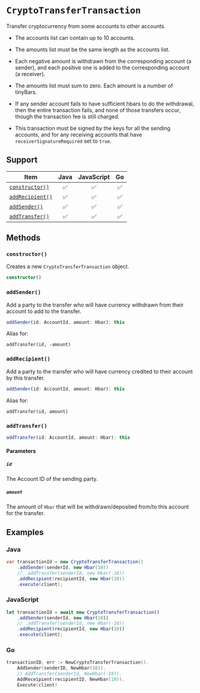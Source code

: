 # `CryptoTransferTransaction`

Transfer cryptocurrency from some accounts to other accounts.

 * The accounts list can contain up to 10 accounts.

 * The amounts list must be the same length as the accounts list.

 * Each negative amount is withdrawn from the corresponding account (a sender),
   and each positive one is added to the corresponding account (a receiver).

 * The amounts list must sum to zero. Each amount is a number of tinyBars.

 * If any sender account fails to have sufficient hbars to do the withdrawal,
   then the entire transaction fails, and none of those transfers occur, though the transaction fee is still charged.

 * This transaction must be signed by the keys for all the
   sending accounts, and for any receiving accounts that
   have `receiverSignatureRequired` set to `true`.

## Support

| Item | Java | JavaScript | Go
| - | :-: | :-: | :-: |
| [`constructor()`](#new) | ✅ | ✅ | ✅
| [`addRecipient()`](#addRecipient) | ✅ | ✅ | ✅
| [`addSender()`](#addSender) | ✅ | ✅ | ✅
| [`addTransfer()`](#addTransfer) | ✅ | ✅ | ✅

## Methods

### `constructor()`

Creates a new `CryptoTransferTransaction` object.

```typescript
constructor()
```

### `addSender()`

Add a party to the transfer who will have currency withdrawn from their account
to add to the transfer.

```typescript
addSender(id: AccountId, amount: Hbar): this
```

Alias for:

```
addTransfer(id, -amount)
```

### `addRecipient()`

Add a party to the transfer who will have currency credited to their account
by this transfer.

```typescript
addSender(id: AccountId, amount: Hbar): this
```

Alias for:

```
addTransfer(id, amount)
```

### `addTransfer()`

```typescript
addTransfer(id: AccountId, amount: Hbar): this
```

#### Parameters

##### `id`

The Account ID of the sending party.

##### `amount`

The amount of `Hbar` that will be withdrawn/deposited from/to this account for the transfer.

## Examples

### Java

```java
var transactionId = new CryptoTransferTransaction()
    .addSender(senderId, new Hbar(10))
    // .addTransfer(senderId, new Hbar(-10))
    .addRecipient(recipientId, new Hbar(10))
    .execute(client);
```

### JavaScript

```javascript
let transactionId = await new CryptoTransferTransaction()
    .addSender(senderId, new Hbar(10))
    // .addTransfer(senderId, new Hbar(-10))
    .addRecipient(recipientId, new Hbar(10))
    .execute(client);
```

### Go

```go
transactionID, err := NewCryptoTransferTransaction().
    AddSender(senderID, NewHbar(10)).
    // AddTransfer(senderId, NewHbar(-10)).
    AddReceipient(recipientID, NewHbar(10)).
    Execute(client)
```
